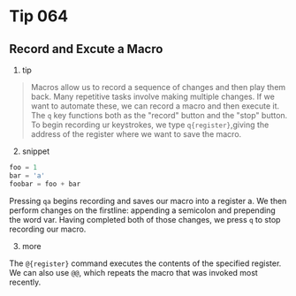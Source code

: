 # Tip 064

## Record and Excute a Macro

1. tip

>  Macros allow us to record a sequence of changes and then play them back.
>  Many repetitive tasks involve making multiple changes. If we want to automate these, we can record a macro and then execute it.
> The `q` key functions both as the "record" button and the "stop" button. To begin recording ur keystrokes, we type `q{register}`,giving the address of the register where we want to save the macro.


2. snippet

```javascript
foo = 1
bar = 'a'
foobar = foo + bar
```

Pressing `qa` begins recording and saves our macro into a register a. We then perform changes on the firstline: appending a semicolon and prepending the word var. Having completed both of those changes, we press `q` to stop recording our macro.

3. more

The `@{register}` command executes the contents of the specified register. We can also use `@@`, which repeats the macro that was invoked most recently. 



